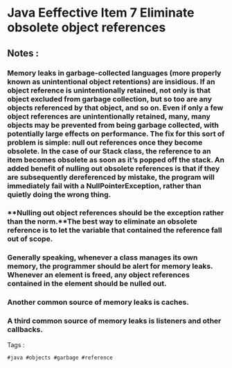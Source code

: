 # Java Eeffective Item 7 Eliminate obsolete object references


## Notes :

### Memory leaks in garbage-collected languages (more properly known as unintentional object retentions) are insidious. If an object reference is unintentionally retained, not only is that object excluded from garbage collection, but so too are any objects referenced by that object, and so on. Even if only a few object references are unintentionally retained, many, many objects may be prevented from being garbage collected, with potentially large effects on performance. The fix for this sort of problem is simple: null out references once they become obsolete. In the case of our Stack class, the reference to an item becomes obsolete as soon as it’s popped off the stack. An added benefit of nulling out obsolete references is that if they are subsequently dereferenced by mistake, the program will immediately fail with a NullPointerException, rather than quietly doing the wrong thing.

### **Nulling out object references should be the exception rather than the norm.**The best way to eliminate an obsolete reference is to let the variable that contained the reference fall out of scope.

### Generally speaking, whenever a class manages its own memory, the programmer should be alert for memory leaks. Whenever an element is freed, any object references contained in the element should be nulled out.

### Another common source of memory leaks is caches.

### A third common source of memory leaks is listeners and other callbacks.


Tags :
```
#java #objects #garbage #reference 
```

